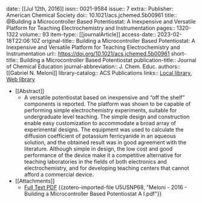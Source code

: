 date:: [[Jul 12th, 2016]]
issn:: 0021-9584
issue:: 7
extra:: Publisher: American Chemical Society
doi:: 10.1021/acs.jchemed.5b00961
title:: @Building a Microcontroller Based Potentiostat: A Inexpensive and Versatile Platform for Teaching Electrochemistry and Instrumentation
pages:: 1320-1322
volume:: 93
item-type:: [[journalArticle]]
access-date:: 2023-02-18T22:06:10Z
original-title:: Building a Microcontroller Based Potentiostat: A Inexpensive and Versatile Platform for Teaching Electrochemistry and Instrumentation
url:: https://doi.org/10.1021/acs.jchemed.5b00961
short-title:: Building a Microcontroller Based Potentiostat
publication-title:: Journal of Chemical Education
journal-abbreviation:: J. Chem. Educ.
authors:: [[Gabriel N. Meloni]]
library-catalog:: ACS Publications
links:: [Local library](zotero://select/library/items/UZN47XKN), [Web library](https://www.zotero.org/users/8784047/items/UZN47XKN)

- [[Abstract]]
	- A versatile potentiostat based on inexpensive and “off the shelf” components is reported. The platform was shown to be capable of performing simple electrochemistry experiments, suitable for undergraduate level teaching. The simple design and construction enable easy customization to accommodate a broad array of experimental designs. The equipment was used to calculate the diffusion coefficient of potassium ferricyanide in an aqueous solution, and the obtained result was in good agreement with the literature. Although simple in design, the low cost and good performance of the device make it a competitive alternative for teaching laboratories in the fields of both electronics and electrochemistry, and for developing teaching centers that cannot afford a commercial device.
- [[Attachments]]
	- [Full Text PDF](https://pubs.acs.org/doi/pdf/10.1021/acs.jchemed.5b00961) {{zotero-imported-file U5USNP68, "Meloni - 2016 - Building a Microcontroller Based Potentiostat A I.pdf"}}